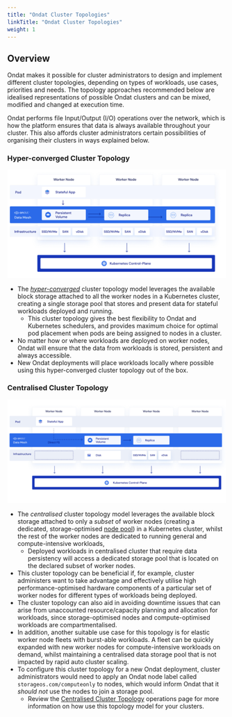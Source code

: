 ```yaml
---
title: "Ondat Cluster Topologies"
linkTitle: "Ondat Cluster Topologies"
weight: 1
---
```

## Overview

Ondat makes it possible for cluster administrators to design and implement different cluster topologies, depending on types of workloads, use cases, priorities and needs. The topology approaches recommended below are idealised representations of possible Ondat clusters and can be mixed, modified and changed at execution time.

Ondat performs file Input/Output (I/O) operations over the network, which is how the platform ensures that data is always available throughout your cluster. This also affords cluster administrators certain possibilities of organising their clusters in ways explained below.

### Hyper-converged Cluster Topology

![Hyper-converged Cluster Topology](/images/docs/concepts/hyperconverged.png)

- The [*hyper-converged*](https://en.wikipedia.org/wiki/Hyper-converged_infrastructure) cluster topology model leverages the available block storage attached to all the worker nodes in a Kubernetes cluster, creating a single storage pool that stores and present data for stateful workloads deployed and running.
  - This cluster topology gives the best flexibility to Ondat and Kubernetes schedulers, and provides maximum choice for optimal pod placement when pods are being assigned to nodes in a cluster.
- No matter how or where workloads are deployed on worker nodes, Ondat will ensure that the data from workloads is stored, persistent and always accessible.
- New Ondat deployments will place workloads locally where possible using this hyper-converged cluster topology out of the box.

### Centralised Cluster Topology

![Centralised Cluster Topology](/images/docs/concepts/centralised.png)

- The *centralised* cluster topology model leverages the available block storage attached to only a *subset* of worker nodes (creating a dedicated, storage-optimised [node pool](https://cloud.google.com/kubernetes-engine/docs/concepts/node-pools)) in a Kubernetes cluster, whilst the rest of the worker nodes are dedicated to running general and compute-intensive workloads,
  - Deployed workloads in centralised cluster that require data persistency will access a dedicated storage pool that is located on the declared subset of worker nodes.
- This cluster topology can be beneficial if, for example, cluster administers want to take advantage and effectively utilise high performance-optimised hardware components of a particular set of worker nodes for different types of workloads being deployed.
- The cluster topology can also aid in avoiding downtime issues that can arise from unaccounted resource/capacity planning and allocation for workloads, since storage-optimised nodes and compute-optimised workloads are compartmentalised.
- In addition, another suitable use case for this topology is for elastic worker node fleets with burst-able workloads. A fleet can be quickly expanded with new worker nodes for compute-intensive workloads on demand, whilst maintaining a centralised data storage pool that is not impacted by rapid auto cluster scaling.
- To configure this cluster topology for a new Ondat deployment, cluster administrators would need to apply an Ondat node label called `storageos.com/computeonly` to nodes, which would inform Ondat that it *should not* use the nodes to join a storage pool.
  - Review the [Centralised Cluster Topology](/docs/reference/compute-only/) operations page for more information on how use this topology model for your clusters.
